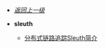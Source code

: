 - [*返回上一级*](/spring-cloud/_sidebar.md)
- **sleuth**

    - [分布式链路追踪Sleuth简介](/spring-cloud/sleuth/分布式链路追踪Sleuth简介/README.md)